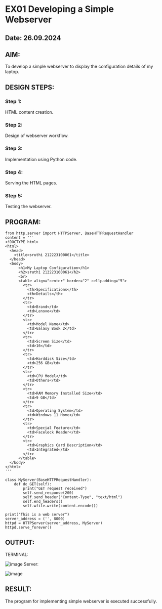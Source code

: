 # EX01 Developing a Simple Webserver
## Date: 26.09.2024

## AIM:
To develop a simple webserver to display the configuration details of my laptop.

## DESIGN STEPS:
### Step 1: 
HTML content creation.

### Step 2:
Design of webserver workflow.

### Step 3:
Implementation using Python code.

### Step 4:
Serving the HTML pages.

### Step 5:
Testing the webserver.

## PROGRAM:
```
from http.server import HTTPServer, BaseHTTPRequestHandler
content = '''
<!DOCTYPE html>
<html>
  <head>
    <title>sruthi 212223100061</title>
  </head>
  <body>
      <h1>My Laptop Configuration</h1>
      <h2>sruthi 212223100061</h2>
      <br>
      <table align="center" border="2" cellpadding="5">
        <tr>
          <th>Specifications</th>
          <th>Details</th>
        </tr>
        <tr>
          <td>Brand</td>
          <td>Lenovo</td>
        </tr>
        <tr>
          <td>Model Name</td>
          <td>Galaxy Book 2</td>
        </tr>
        <tr>
          <td>Screen Size</td>
          <td>16</td>
        </tr>
        <tr>
          <td>Harddisk Size</td>
          <td>256 GB</td>
        </tr>
        <tr>
          <td>CPU Model</td>
          <td>Others</td>
        </tr>
        <tr>
          <td>RAM Memory Installed Size</td>
          <td>9 GB</td>
        </tr>
        <tr>
          <td>Operating System</td>
          <td>Windows 11 Home</td>
        </tr>
        <tr>
          <td>Special Feature</td>
          <td>Facelock Reader</td>
        </tr>
        <tr>
          <td>Graphics Card Description</td>
          <td>Integrated</td>
        </tr>
      </table>
  </body>
</html>
'''

class MyServer(BaseHTTPRequestHandler):
    def do_GET(self):
        print("GET request received")
        self.send_response(200)
        self.send_header("Content-Type", "text/html")
        self.end_headers()
        self.wfile.write(content.encode())

print("This is a web server")
server_address = ('', 8000)
httpd = HTTPServer(server_address, MyServer)
httpd.serve_forever()
```
## OUTPUT:
TERMINAL:

![image](https://github.com/user-attachments/assets/98408244-2bcc-49b7-bc8a-21c8d9fe5cf1)
Server:

![image](https://github.com/user-attachments/assets/da60c79c-0c78-4396-a0ff-6243c088c674)


## RESULT:
The program for implementing simple webserver is executed successfully.

